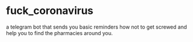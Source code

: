 # fuck_coronavirus
a telegram bot that sends you basic reminders how not to get screwed and help you to find the pharmacies around you. 
